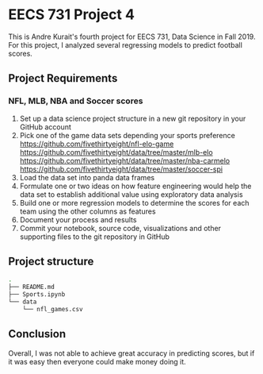 # EECS 731 Project 4

This is Andre Kurait's fourth project for EECS 731, Data Science in Fall 2019.
For this project, I analyzed several regressing models to predict football scores.

## Project Requirements
### NFL, MLB, NBA and Soccer scores
1. Set up a data science project structure in a new git repository in your GitHub account
2. Pick one of the game data sets depending your sports preference
https://github.com/fivethirtyeight/nfl-elo-game 
https://github.com/fivethirtyeight/data/tree/master/mlb-elo 
https://github.com/fivethirtyeight/data/tree/master/nba-carmelo 
https://github.com/fivethirtyeight/data/tree/master/soccer-spi 
3. Load the data set into panda data frames
4. Formulate one or two ideas on how feature engineering would help the data set to establish additional value using exploratory data analysis
5. Build one or more regression models to determine the scores for each team using the other columns as features
6. Document your process and results
7. Commit your notebook, source code, visualizations and other supporting files to the git repository in GitHub

## Project structure
```bash
.
├── README.md
├── Sports.ipynb
└── data
    └── nfl_games.csv
```

## Conclusion
Overall, I was not able to achieve great accuracy in predicting scores, but if it was easy then everyone could make money doing it.